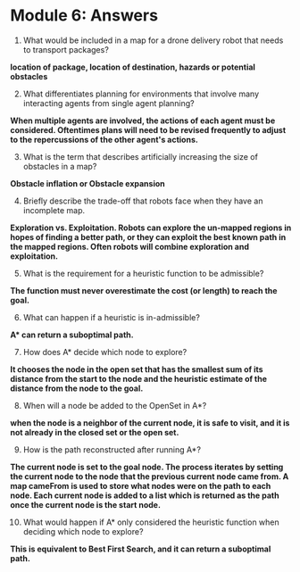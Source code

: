 # Module 6: Answers

1. What would be included in a map for a drone delivery robot that needs to transport packages?

  **location of package, location of destination, hazards or potential obstacles**

2. What differentiates planning for environments that involve many interacting agents from single agent planning?

  **When multiple agents are involved, the actions of each agent must be considered.  Oftentimes plans will need to be revised frequently to adjust to the repercussions of the other agent's actions.**

3. What is the term that describes artificially increasing the size of obstacles in a map?

  **Obstacle inflation or Obstacle expansion**

4. Briefly describe the trade-off that robots face when they have an incomplete map.

  **Exploration vs. Exploitation.  Robots can explore the un-mapped regions in hopes of finding a better path, or they can exploit the best known path in the mapped regions.  Often robots will combine exploration and exploitation.**

5. What is the requirement for a heuristic function to be admissible?

  **The function must never overestimate the cost (or length) to reach the goal.**

6. What can happen if a heuristic is in-admissible?

  **A\* can return a suboptimal path.**

7. How does A\* decide which node to explore?

  **It chooses the node in the open set that has the smallest sum of its distance from the start to the node and the heuristic estimate of the distance from the node to the goal.**

8. When will a node be added to the OpenSet in A\*?

  **when the node is a neighbor of the current node, it is safe to visit, and it is not already in the closed set or the open set.**

9. How is the path reconstructed after running A\*?

  **The current node is set to the goal node.  The process iterates by setting the current node to the node that the previous current node came from.  A map cameFrom is used to store what nodes were on the path to each node.  Each current node is added to a list which is returned as the path once the current node is the start node.**

10. What would happen if A\* only considered the heuristic function when deciding which node to explore?

  **This is equivalent to Best First Search, and it can return a suboptimal path.**
